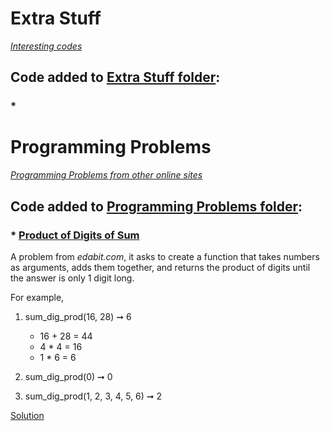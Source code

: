 # Extra Stuff
*[Interesting codes](https://github.com/ShameenShetty/Extra_Stuff/tree/master/Extra%20Stuff)*  

## Code added to [Extra Stuff folder](https://github.com/ShameenShetty/Extra_Stuff/tree/master/Extra%20Stuff):  

### * 


# Programming Problems
*[Programming Problems from other online sites](https://github.com/ShameenShetty/Extra_Stuff/tree/master/Programming%20Problems)*   


## Code added to [Programming Problems folder](https://github.com/ShameenShetty/Extra_Stuff/tree/master/Programming%20Problems):

### * [Product of Digits of Sum](https://edabit.com/challenge/HrQoXJYqpYZ2Rqvtb)  
A problem from *edabit.com*, it asks to create a function that takes numbers as arguments, adds them together, and returns the product of digits until the answer is only 1 digit long.  

For example, 
1) sum_dig_prod(16, 28) ➞ 6
   * 16 + 28 = 44
   * 4 * 4 =  16
   * 1 * 6 = 6

2) sum_dig_prod(0) ➞ 0

3) sum_dig_prod(1, 2, 3, 4, 5, 6) ➞ 2  

[Solution](https://github.com/ShameenShetty/Extra_Stuff/blob/master/Programming%20Problems/Product_of_Digits_of_Sum.py)
